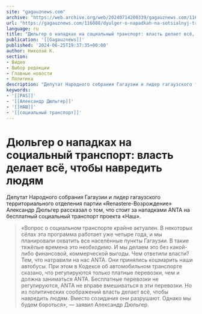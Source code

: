 ```yaml
---
site: "gagauznews.com"
archive: "https://web.archive.org/web/20240714200339/gagauznews.com/116088/dyulger-o-napadkah-na-sotsialnyj-transport-vlast-delaet-vsyo-chtoby-navredit-lyudyam.html"
url: "https://gagauznews.com/116088/dyulger-o-napadkah-na-sotsialnyj-transport-vlast-delaet-vsyo-chtoby-navredit-lyudyam.html"
language: ru
title: "Дюльгер о нападках на социальный транспорт: власть делает всё, чтобы навредить людям"
publication: '[[Gagauznews]]'
published: '2024-06-25T19:37:35+00:00'
author: Николай К.
section:
- Видео
- Выбор редакции
- Главные новости
- Политика
description: "Депутат Народного cобрания Гагаузии и лидер гагаузского территориального отделения партии «Renastere-Возрождение» Александр Дюльгер рассказал о том, что стоит за нападками ANTA на бесплатный социальный транспорт проекта «Наш». «Вопрос о социальном транспорте крайне актуален. В некоторых сёлах эта программа работает уже четыре года, и мы планировали охватить все населённые пункты Гагаузии. В такие тяжёлые времена это необходимо. И мы делаем это без какой-либо финансовой, коммерческой выгоды. Чем ответили власти? Тем, что натравили на нас ANTA. Они принялись кошмарить наши автобусы. При этом в Кодексе об автомобильном транспорте сказано, что регулируются только платные перевозки, чем и должна заниматься ANTA. Бесплатные перевозки не […]"
keywords:
- '[[PAS]]'
- '[[Александр Дюльгер]]'
- '[[НАШ]]'
- '[[социальный транспорт]]'
---
```


# Дюльгер о нападках на социальный транспорт: власть делает всё, чтобы навредить людям

Депутат Народного cобрания Гагаузии и лидер гагаузского территориального отделения партии «Renastere-Возрождение» Александр Дюльгер рассказал о том, что стоит за нападками ANTA на бесплатный социальный транспорт проекта «Наш».

> «Вопрос о социальном транспорте крайне актуален. В некоторых сёлах эта программа работает уже четыре года, и мы планировали охватить все населённые пункты Гагаузии. В такие тяжёлые времена это необходимо. И мы делаем это без какой-либо финансовой, коммерческой выгоды. Чем ответили власти? Тем, что натравили на нас ANTA. Они принялись кошмарить наши автобусы. При этом в Кодексе об автомобильном транспорте сказано, что регулируются только платные перевозки, чем и должна заниматься ANTA. Бесплатные перевозки не регулируются, ANTA не вправе вмешиваться в эти перевозки. Но из политических соображений власть делает всё, чтобы навредить людям. Вместо созидания они разрушают. Однако мы будем бороться», — заявил Александр Дюльгер.